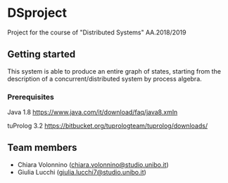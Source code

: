 # DSproject
Project for the course of "Distributed Systems" AA.2018/2019

## Getting started
This system is able to produce an entire graph of states, starting from the description of a concurrent/distributed system by process algebra.
### Prerequisites
Java 1.8 https://www.java.com/it/download/faq/java8.xmln

tuProlog 3.2 https://bitbucket.org/tuprologteam/tuprolog/downloads/

## Team members
- Chiara Volonnino (chiara.volonnino@studio.unibo.it)
- Giulia Lucchi (giulia.lucchi7@studio.unibo.it)